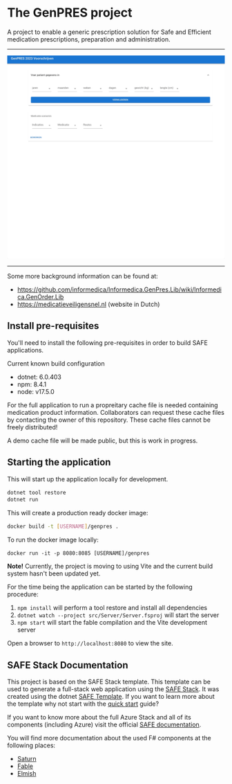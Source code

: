 # The GenPRES project

A project to enable a generic prescription solution for Safe and Efficient medication prescriptions, preparation and administration. 

---

![](docs/pcm%20example.gif)

---

Some more background information can be found at:

- https://github.com/informedica/Informedica.GenPres.Lib/wiki/Informedica.GenOrder.Lib
- https://medicatieveiligensnel.nl (website in Dutch)



## Install pre-requisites

You'll need to install the following pre-requisites in order to build SAFE applications.

Current known build configuration

* dotnet: 6.0.403
* npm: 8.4.1
* node: v17.5.0

For the full application to run a propreitary cache file is needed containing medication product information. Collaborators can request these cache files by contacting the owner of this repository. These cache files cannot be freely distributed!

A demo cache file will be made public, but this is work in progress.

## Starting the application

This will start up the application locally for development.

```bash
dotnet tool restore
dotnet run
```

This will create a production ready docker image:

```bash
docker build -t [USERNAME]/genpres .
```

To run the docker image locally:

```
docker run -it -p 8080:8085 [USERNAME]/genpres
```

**Note!**
Currently, the project is moving to using Vite and the current build system hasn't been updated yet. 

For the time being the application can be started by the following procedure:

1. `npm install` will perform a tool restore and install all dependencies
2. `dotnet watch --project src/Server/Server.fsproj` will start the server
3. `npm start` will start the fable compilation and the Vite development server

Open a browser to `http://localhost:8080` to view the site.

## SAFE Stack Documentation

This project is based on the SAFE Stack template. This template can be used to generate a full-stack web application using the [SAFE Stack](https://safe-stack.github.io/). It was created using the dotnet [SAFE Template](https://safe-stack.github.io/docs/template-overview/). If you want to learn more about the template why not start with the [quick start](https://safe-stack.github.io/docs/quickstart/) guide?

If you want to know more about the full Azure Stack and all of its components (including Azure) visit the official [SAFE documentation](https://safe-stack.github.io/docs/).

You will find more documentation about the used F# components at the following places:

* [Saturn](https://saturnframework.org/)
* [Fable](https://fable.io/docs/)
* [Elmish](https://elmish.github.io/elmish/)
